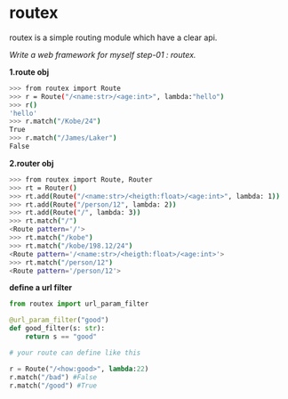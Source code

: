 # routex

routex is a simple routing module which have a clear api.

*Write a web framework for myself step-01 : routex.*

**1.route obj**

``` bash
>>> from routex import Route
>>> r = Route("/<name:str>/<age:int>", lambda:"hello")
>>> r()
'hello'
>>> r.match("/Kobe/24")
True
>>> r.match("/James/Laker")
False
```

**2.router obj**

``` bash
>>> from routex import Route, Router
>>> rt = Router()
>>> rt.add(Route("/<name:str>/<heigth:float>/<age:int>", lambda: 1))
>>> rt.add(Route("/person/12", lambda: 2))
>>> rt.add(Route("/", lambda: 3))
>>> rt.match("/")
<Route pattern='/'>
>>> rt.match("/kobe")
>>> rt.match("/kobe/198.12/24")
<Route pattern='/<name:str>/<heigth:float>/<age:int>'>
>>> rt.match("/person/12")
<Route pattern='/person/12'>
```

**define a url filter**

``` python
from routex import url_param_filter

@url_param_filter("good")
def good_filter(s: str):
	return s == "good"

# your route can define like this

r = Route("/<how:good>", lambda:22)
r.match("/bad") #False
r.match("/good") #True
```
